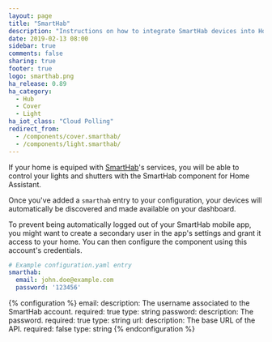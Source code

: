 ```yaml
---
layout: page
title: "SmartHab"
description: "Instructions on how to integrate SmartHab devices into Home Assistant"
date: 2019-02-13 08:00
sidebar: true
comments: false
sharing: true
footer: true
logo: smarthab.png
ha_release: 0.89
ha_category:
  - Hub
  - Cover
  - Light
ha_iot_class: "Cloud Polling"
redirect_from:
  - /components/cover.smarthab/
  - /components/light.smarthab/
---
```


If your home is equiped with [SmartHab](http://www.smarthab.fr/en/home/)'s 
services, you will be able to control your lights and shutters with the 
SmartHab component for Home Assistant.

Once you've added a `smarthab` entry to your configuration, your devices will
automatically be discovered and made available on your dashboard.

<p class='note warning'>
  To prevent being automatically logged out of your SmartHab mobile app, you
  might want to create a secondary user in the app's settings and grant it
  access to your home. You can then configure the component using this account's
  credentials.
</p>

```yaml
# Example configuration.yaml entry
smarthab:
  email: john.doe@example.com
  password: '123456'
```

{% configuration %}
email:
    description: The username associated to the SmartHab account.
    required: true
    type: string
password:
    description: The password.
    required: true
    type: string
url:
    description: The base URL of the API.
    required: false
    type: string
{% endconfiguration %}
